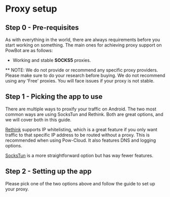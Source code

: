 
# Proxy setup

## Step 0 - Pre-requisites

As with everything in the world, there are always requirements before you start working on something. The main ones for achieving proxy support on PowBot are as follows:

* Working and stable **SOCKS5** proxies.

** NOTE: We do not provide or recommend any specific proxy providers. Please make sure to do your research before buying. We do not recommend using any 'Free' proxies. You will face issues if your proxy is not stable.

## Step 1 - Picking the app to use

There are multiple ways to proxify your traffic on Android. The two most common ways are using SocksTun and Rethink. Both are great options, and we will cover both in this guide.

<a href="Proxy_Setup/Rethink.md">Rethink</a> supports IP whitelisting, which is a great feature if you only want traffic to that specific IP address to be routed without a proxy. This is recommended when using Pow-Cloud. It also features DNS and logging options.

<a href="Proxy_Setup/SocksTun.md">SocksTun</a> is a more straightforward option but has way fewer features.

## Step 2 - Setting up the app

Please pick one of the two options above and follow the guide to set up your proxy.


